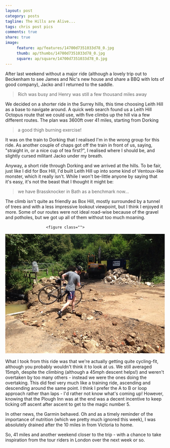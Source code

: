 ```yaml
---
layout: post
category: posts
tagline: The Hills are Alive...
tags: chris post pics
comments: true
share: true
image: 
     feature: ap/features/14700d7351033d78_0.jpg
     thumb: ap/thumbs/14700d7351033d78_0.jpg
     square: ap/square/14700d7351033d78_0.jpg
---
```




After last weekend without a major ride (although a
lovely trip out to Beckenham to see James and Nic's new house and share a BBQ
with lots of good company), Jacko and I returned to the saddle.

>Rich was busy and Henry was still a few thousand miles away

We decided on a shorter
ride in the Surrey hills, this time choosing Leith Hill as a base to navigate
around.  A quick web search found us a Leith Hill Octopus route that we could
use, with five climbs up the hill via a few different routes.  The plan was 3600ft over 41 miles, starting
from Dorking

> a good thigh burning exercise!

It was on the train to Dorking that I realised I'm in the
wrong group for this ride.  As another couple of chaps got off the train in
front of us, saying, "straight in, or a nice cup of tea first?", I
realised where I should be, and slightly cursed militant Jacko under my breath.

Anyway, a short ride through Dorking and we arrived at
the hills. To be fair, just like I did for Box Hill, I'd built Leith Hill up
into some kind of Ventoux-like monster, which it really isn't.  While I won't
be-little anyone by saying that it's easy, it's not the beast that I thought it
might be:

>we have Brassknocker in Bath as a benchmark now...

The climb
isn't quite as friendly as Box Hill, mostly surrounded by a tunnel of trees and
with a less impressive lookout viewpoint, but I think I enjoyed it more. Some
of our routes were not ideal road-wise because of the gravel and potholes, but
we got up all of them without too much moaning.

  		 	   		  <figure class="">
<a href="/images/ap/standard/14700d7351033d78_1.jpg">
<img src="/images/ap/standard/14700d7351033d78_1.jpg">
</a></figure>

What I took from this ride was that we're actually
getting quite cycling-fit, although you probably wouldn't think it to look at
us. We still averaged 15mph, despite the climbing (although a 45mph descent
helps!) and weren't overtaken by too many others - instead we were the ones
doing the overtaking.  This did feel very
much like a training ride, ascending and descending around the same point. I
think I prefer the A to B or loop approach rather than laps - I'd rather not
know what's coming up! However, knowing that the Plough Inn was at the end was
a decent incentive to keep ticking off ascent after ascent to get to the magic
number 5.

 

In other news, the Garmin behaved. Oh and as a timely
reminder of the importance of nutrition (which we pretty much ignored this
week), I was absolutely drained after the 10 miles in from Victoria to home.

 

So, 41 miles and another weekend closer to the trip -
with a chance to take inspiration from the tour riders in London over the next
week or so.

